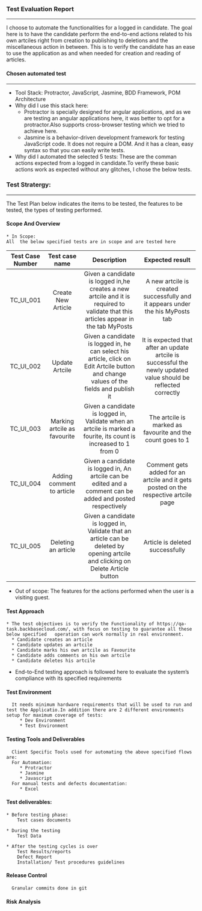### Test Evaluation Report
-------------------------------
I choose to automate the functionalities for a logged in candidate. The goal here is to have the candidate perform the end-to-end actions related to his own artciles right from creation to publishing to deletions and the miscellaneous action in between.
This is to verify the candidate has an ease to use the application as and when needed for creation and reading of articles. 

#### Chosen automated test
-------------------------------
* Tool Stack: Protractor, JavaScript, Jasmine, BDD Framework, POM Architecture
* Why did I use this stack here: 
    * Protractor is specially designed for angular applications, and as we are testing an angular applications here, it was better to opt for a protractor.Also supports cross-browser testing which we tried to achieve here.
    * Jasmine is a behavior-driven development framework for testing JavaScript code. It does not require a DOM. And it has a clean, easy syntax so that you can easily write tests.
* Why did I automated the selected 5 tests: These are the comman actions expected from a logged in candidate.To verify these basic actions work as expected without any glitches, I chose the below tests.

### Test Stratergy:
-------------------------------
The Test Plan below indicates the items to be tested, the features to be tested, the types of testing performed.

#### Scope And Overview
    * In Scope:
    All  the below specified tests are in scope and are tested here
        
|Test Case Number|Test case name|Description|Expected result|
|:----------------:|:-------------:|:-----------:|:-------------:|
|TC_UI_001|Create New Article|Given a candidate is logged in,he creates a new artcile and it is required to validate that this articles appear in the tab MyPosts|A new artcile is created successfully and it appears under the his MyPosts tab|
|TC_UI_002|Update Artcile|Given a candidate is logged in, he can select his article, click on Edit Artcile button and change values of the fields and publish it|It is expected that after an update artcile is successful the newly updated value should be reflected correctly|
|TC_UI_003|Marking artcile as favourite|Given a candidate is logged in, Validate when an artcile is marked a fourite, its count is increased to 1 from 0|The artcile is marked as favourite and the count goes to 1|
|TC_UI_004|Adding comment to article|Given a candidate is logged in, An artcile can be edited and a comment can be added and posted respectively|Comment gets added for an artcile and it gets posted on the respective artcile page|
|TC_UI_005|Deleting an article|Given a candidate is logged in, Validate that an article can be deleted by opening artcile and clicking on Delete Article button|Article is deleted successfully|

   * Out of scope:
   The features for the actions performed when the user is a visiting guest. 
   
#### Test Approach

    * The test objectives is to verify the Functionality of https://qa-task.backbasecloud.com/, with focus on testing to guarantee all these below specified   operation can work normally in real environment.
      * Candidate creates an article
      * Candidate updates an artcile
      * Candidate marks his own artcile as Favourite
      * Candidate adds comments on his own artcile
      * Candidate deletes his artcile
   * End-to-End testing approach is followed here to evaluate the system’s compliance with its specified requirements

#### Test Environment

      It needs minimum hardware requirements that will be used to run and test the Applicatio.In addition there are 2 different environments setup for maximum coverage of tests:
         * Dev Environment
         * Test Environment

#### Testing Tools and Deliverables

      Client Specific Tools used for automating the above specified flows are:
      For Automation: 
         * Protractor
         * Jasmine
         * Javascript
      For manual tests and defects documentation:
         * Excel

#### Test deliverables:
    * Before testing phase:
        Test cases documents

    * During the testing
        Test Data

    * After the testing cycles is over
        Test Results/reports
        Defect Report
        Installation/ Test procedures guidelines

#### Release Control
      Granular commits done in git

#### Risk Analysis
   


